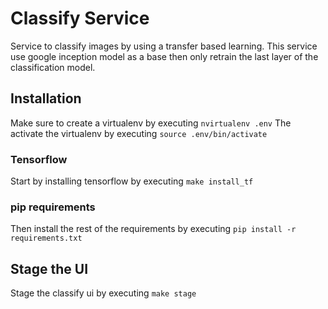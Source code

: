 # Classify Service

Service to classify images by using a transfer based learning. This service use google inception model as a base
then only retrain the last layer of the classification model.

## Installation

Make sure to create a virtualenv by executing `nvirtualenv .env`
The activate the virtualenv by executing `source .env/bin/activate`

### Tensorflow
Start by installing tensorflow by executing `make install_tf`

### pip requirements
Then install the rest of the requirements by executing `pip install -r requirements.txt`

## Stage the UI
Stage the classify ui by executing `make stage`